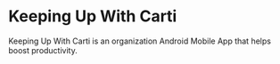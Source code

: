 # Keeping Up With Carti
Keeping Up With Carti is an organization Android Mobile App that helps boost productivity.
